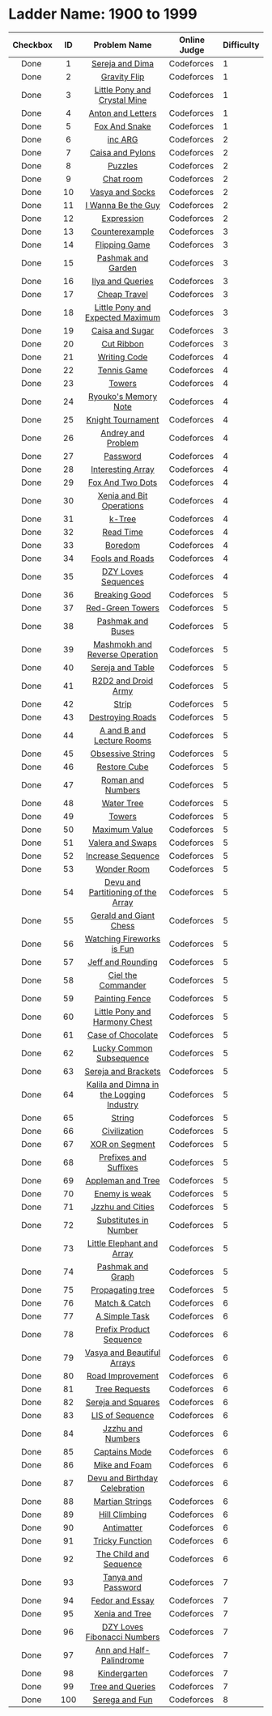 # Ladder Name: 1900 to 1999

| Checkbox | ID  | Problem Name | Online Judge | Difficulty |
|---|:---:|:---:|---|---|
|<img src="https://a2oj.thao.pw/?handle=FanTDung20Nam&url=http%3A//codeforces.com/problemset/problem/381/A" width="13px"/> Done|1|[Sereja and Dima](http://codeforces.com/problemset/problem/381/A)|Codeforces|1|
|<img src="https://a2oj.thao.pw/?handle=FanTDung20Nam&url=http%3A//codeforces.com/problemset/problem/405/A" width="13px"/> Done|2|[Gravity Flip](http://codeforces.com/problemset/problem/405/A)|Codeforces|1|
|<img src="https://a2oj.thao.pw/?handle=FanTDung20Nam&url=http%3A//codeforces.com/problemset/problem/454/A" width="13px"/> Done|3|[Little Pony and Crystal Mine](http://codeforces.com/problemset/problem/454/A)|Codeforces|1|
|<img src="https://a2oj.thao.pw/?handle=FanTDung20Nam&url=http%3A//codeforces.com/problemset/problem/443/A" width="13px"/> Done|4|[Anton and Letters](http://codeforces.com/problemset/problem/443/A)|Codeforces|1|
|<img src="https://a2oj.thao.pw/?handle=FanTDung20Nam&url=http%3A//codeforces.com/problemset/problem/510/A" width="13px"/> Done|5|[Fox And Snake](http://codeforces.com/problemset/problem/510/A)|Codeforces|1|
|<img src="https://a2oj.thao.pw/?handle=FanTDung20Nam&url=http%3A//codeforces.com/problemset/problem/465/A" width="13px"/> Done|6|[inc ARG](http://codeforces.com/problemset/problem/465/A)|Codeforces|2|
|<img src="https://a2oj.thao.pw/?handle=FanTDung20Nam&url=http%3A//codeforces.com/problemset/problem/463/B" width="13px"/> Done|7|[Caisa and Pylons](http://codeforces.com/problemset/problem/463/B)|Codeforces|2|
|<img src="https://a2oj.thao.pw/?handle=FanTDung20Nam&url=http%3A//codeforces.com/problemset/problem/337/A" width="13px"/> Done|8|[Puzzles](http://codeforces.com/problemset/problem/337/A)|Codeforces|2|
|<img src="https://a2oj.thao.pw/?handle=FanTDung20Nam&url=http%3A//codeforces.com/problemset/problem/58/A" width="13px"/> Done|9|[Chat room](http://codeforces.com/problemset/problem/58/A)|Codeforces|2|
|<img src="https://a2oj.thao.pw/?handle=FanTDung20Nam&url=http%3A//codeforces.com/problemset/problem/460/A" width="13px"/> Done|10|[Vasya and Socks](http://codeforces.com/problemset/problem/460/A)|Codeforces|2|
|<img src="https://a2oj.thao.pw/?handle=FanTDung20Nam&url=http%3A//codeforces.com/problemset/problem/469/A" width="13px"/> Done|11|[I Wanna Be the Guy](http://codeforces.com/problemset/problem/469/A)|Codeforces|2|
|<img src="https://a2oj.thao.pw/?handle=FanTDung20Nam&url=http%3A//codeforces.com/problemset/problem/479/A" width="13px"/> Done|12|[Expression](http://codeforces.com/problemset/problem/479/A)|Codeforces|2|
|<img src="https://a2oj.thao.pw/?handle=FanTDung20Nam&url=http%3A//codeforces.com/problemset/problem/483/A" width="13px"/> Done|13|[Counterexample ](http://codeforces.com/problemset/problem/483/A)|Codeforces|3|
|<img src="https://a2oj.thao.pw/?handle=FanTDung20Nam&url=http%3A//codeforces.com/problemset/problem/327/A" width="13px"/> Done|14|[Flipping Game](http://codeforces.com/problemset/problem/327/A)|Codeforces|3|
|<img src="https://a2oj.thao.pw/?handle=FanTDung20Nam&url=http%3A//codeforces.com/problemset/problem/459/A" width="13px"/> Done|15|[Pashmak and Garden](http://codeforces.com/problemset/problem/459/A)|Codeforces|3|
|<img src="https://a2oj.thao.pw/?handle=FanTDung20Nam&url=http%3A//codeforces.com/problemset/problem/313/B" width="13px"/> Done|16|[Ilya and Queries](http://codeforces.com/problemset/problem/313/B)|Codeforces|3|
|<img src="https://a2oj.thao.pw/?handle=FanTDung20Nam&url=http%3A//codeforces.com/problemset/problem/466/A" width="13px"/> Done|17|[Cheap Travel](http://codeforces.com/problemset/problem/466/A)|Codeforces|3|
|<img src="https://a2oj.thao.pw/?handle=FanTDung20Nam&url=http%3A//codeforces.com/problemset/problem/453/A" width="13px"/> Done|18|[Little Pony and Expected Maximum](http://codeforces.com/problemset/problem/453/A)|Codeforces|3|
|<img src="https://a2oj.thao.pw/?handle=FanTDung20Nam&url=http%3A//codeforces.com/problemset/problem/463/A" width="13px"/> Done|19|[Caisa and Sugar](http://codeforces.com/problemset/problem/463/A)|Codeforces|3|
|<img src="https://a2oj.thao.pw/?handle=FanTDung20Nam&url=http%3A//codeforces.com/problemset/problem/189/A" width="13px"/> Done|20|[Cut Ribbon](http://codeforces.com/problemset/problem/189/A)|Codeforces|3|
|<img src="https://a2oj.thao.pw/?handle=FanTDung20Nam&url=http%3A//codeforces.com/problemset/problem/543/A" width="13px"/> Done|21|[Writing Code](http://codeforces.com/problemset/problem/543/A)|Codeforces|4|
|<img src="https://a2oj.thao.pw/?handle=FanTDung20Nam&url=http%3A//codeforces.com/problemset/problem/496/D" width="13px"/> Done|22|[Tennis Game](http://codeforces.com/problemset/problem/496/D)|Codeforces|4|
|<img src="https://a2oj.thao.pw/?handle=FanTDung20Nam&url=http%3A//codeforces.com/problemset/problem/479/B" width="13px"/> Done|23|[Towers](http://codeforces.com/problemset/problem/479/B)|Codeforces|4|
|<img src="https://a2oj.thao.pw/?handle=FanTDung20Nam&url=http%3A//codeforces.com/problemset/problem/433/C" width="13px"/> Done|24|[Ryouko's Memory Note](http://codeforces.com/problemset/problem/433/C)|Codeforces|4|
|<img src="https://a2oj.thao.pw/?handle=FanTDung20Nam&url=http%3A//codeforces.com/problemset/problem/356/A" width="13px"/> Done|25|[Knight Tournament](http://codeforces.com/problemset/problem/356/A)|Codeforces|4|
|<img src="https://a2oj.thao.pw/?handle=FanTDung20Nam&url=http%3A//codeforces.com/problemset/problem/442/B" width="13px"/> Done|26|[Andrey and Problem](http://codeforces.com/problemset/problem/442/B)|Codeforces|4|
|<img src="https://a2oj.thao.pw/?handle=FanTDung20Nam&url=http%3A//codeforces.com/problemset/problem/126/B" width="13px"/> Done|27|[Password](http://codeforces.com/problemset/problem/126/B)|Codeforces|4|
|<img src="https://a2oj.thao.pw/?handle=FanTDung20Nam&url=http%3A//codeforces.com/problemset/problem/482/B" width="13px"/> Done|28|[Interesting Array](http://codeforces.com/problemset/problem/482/B)|Codeforces|4|
|<img src="https://a2oj.thao.pw/?handle=FanTDung20Nam&url=http%3A//codeforces.com/problemset/problem/510/B" width="13px"/> Done|29|[Fox And Two Dots](http://codeforces.com/problemset/problem/510/B)|Codeforces|4|
|<img src="https://a2oj.thao.pw/?handle=FanTDung20Nam&url=http%3A//codeforces.com/problemset/problem/339/D" width="13px"/> Done|30|[Xenia and Bit Operations](http://codeforces.com/problemset/problem/339/D)|Codeforces|4|
|<img src="https://a2oj.thao.pw/?handle=FanTDung20Nam&url=http%3A//codeforces.com/problemset/problem/431/C" width="13px"/> Done|31|[k-Tree](http://codeforces.com/problemset/problem/431/C)|Codeforces|4|
|<img src="https://a2oj.thao.pw/?handle=FanTDung20Nam&url=http%3A//codeforces.com/problemset/problem/343/C" width="13px"/> Done|32|[Read Time](http://codeforces.com/problemset/problem/343/C)|Codeforces|4|
|<img src="https://a2oj.thao.pw/?handle=FanTDung20Nam&url=http%3A//codeforces.com/problemset/problem/455/A" width="13px"/> Done|33|[Boredom](http://codeforces.com/problemset/problem/455/A)|Codeforces|4|
|<img src="https://a2oj.thao.pw/?handle=FanTDung20Nam&url=http%3A//codeforces.com/problemset/problem/191/C" width="13px"/> Done|34|[Fools and Roads](http://codeforces.com/problemset/problem/191/C)|Codeforces|4|
|<img src="https://a2oj.thao.pw/?handle=FanTDung20Nam&url=http%3A//codeforces.com/problemset/problem/446/A" width="13px"/> Done|35|[DZY Loves Sequences](http://codeforces.com/problemset/problem/446/A)|Codeforces|4|
|<img src="https://a2oj.thao.pw/?handle=FanTDung20Nam&url=http%3A//codeforces.com/problemset/problem/507/E" width="13px"/> Done|36|[Breaking Good](http://codeforces.com/problemset/problem/507/E)|Codeforces|5|
|<img src="https://a2oj.thao.pw/?handle=FanTDung20Nam&url=http%3A//codeforces.com/problemset/problem/478/D" width="13px"/> Done|37|[Red-Green Towers](http://codeforces.com/problemset/problem/478/D)|Codeforces|5|
|<img src="https://a2oj.thao.pw/?handle=FanTDung20Nam&url=http%3A//codeforces.com/problemset/problem/459/C" width="13px"/> Done|38|[Pashmak and Buses](http://codeforces.com/problemset/problem/459/C)|Codeforces|5|
|<img src="https://a2oj.thao.pw/?handle=FanTDung20Nam&url=http%3A//codeforces.com/problemset/problem/414/C" width="13px"/> Done|39|[Mashmokh and Reverse Operation](http://codeforces.com/problemset/problem/414/C)|Codeforces|5|
|<img src="https://a2oj.thao.pw/?handle=FanTDung20Nam&url=http%3A//codeforces.com/problemset/problem/425/B" width="13px"/> Done|40|[Sereja and Table ](http://codeforces.com/problemset/problem/425/B)|Codeforces|5|
|<img src="https://a2oj.thao.pw/?handle=FanTDung20Nam&url=http%3A//codeforces.com/problemset/problem/514/D" width="13px"/> Done|41|[R2D2 and Droid Army](http://codeforces.com/problemset/problem/514/D)|Codeforces|5|
|<img src="https://a2oj.thao.pw/?handle=FanTDung20Nam&url=http%3A//codeforces.com/problemset/problem/487/B" width="13px"/> Done|42|[Strip](http://codeforces.com/problemset/problem/487/B)|Codeforces|5|
|<img src="https://a2oj.thao.pw/?handle=FanTDung20Nam&url=http%3A//codeforces.com/problemset/problem/543/B" width="13px"/> Done|43|[Destroying Roads](http://codeforces.com/problemset/problem/543/B)|Codeforces|5|
|<img src="https://a2oj.thao.pw/?handle=FanTDung20Nam&url=http%3A//codeforces.com/problemset/problem/519/E" width="13px"/> Done|44|[A and B and Lecture Rooms](http://codeforces.com/problemset/problem/519/E)|Codeforces|5|
|<img src="https://a2oj.thao.pw/?handle=FanTDung20Nam&url=http%3A//codeforces.com/problemset/problem/494/B" width="13px"/> Done|45|[Obsessive String](http://codeforces.com/problemset/problem/494/B)|Codeforces|5|
|<img src="https://a2oj.thao.pw/?handle=FanTDung20Nam&url=http%3A//codeforces.com/problemset/problem/464/B" width="13px"/> Done|46|[Restore Cube ](http://codeforces.com/problemset/problem/464/B)|Codeforces|5|
|<img src="https://a2oj.thao.pw/?handle=FanTDung20Nam&url=http%3A//codeforces.com/problemset/problem/401/D" width="13px"/> Done|47|[Roman and Numbers](http://codeforces.com/problemset/problem/401/D)|Codeforces|5|
|<img src="https://a2oj.thao.pw/?handle=FanTDung20Nam&url=http%3A//codeforces.com/problemset/problem/343/D" width="13px"/> Done|48|[Water Tree](http://codeforces.com/problemset/problem/343/D)|Codeforces|5|
|<img src="https://a2oj.thao.pw/?handle=FanTDung20Nam&url=http%3A//codeforces.com/problemset/problem/229/D" width="13px"/> Done|49|[Towers](http://codeforces.com/problemset/problem/229/D)|Codeforces|5|
|<img src="https://a2oj.thao.pw/?handle=FanTDung20Nam&url=http%3A//codeforces.com/problemset/problem/484/B" width="13px"/> Done|50|[Maximum Value](http://codeforces.com/problemset/problem/484/B)|Codeforces|5|
|<img src="https://a2oj.thao.pw/?handle=FanTDung20Nam&url=http%3A//codeforces.com/problemset/problem/441/D" width="13px"/> Done|51|[Valera and Swaps](http://codeforces.com/problemset/problem/441/D)|Codeforces|5|
|<img src="https://a2oj.thao.pw/?handle=FanTDung20Nam&url=http%3A//codeforces.com/problemset/problem/466/D" width="13px"/> Done|52|[Increase Sequence](http://codeforces.com/problemset/problem/466/D)|Codeforces|5|
|<img src="https://a2oj.thao.pw/?handle=FanTDung20Nam&url=http%3A//codeforces.com/problemset/problem/466/B" width="13px"/> Done|53|[Wonder Room](http://codeforces.com/problemset/problem/466/B)|Codeforces|5|
|<img src="https://a2oj.thao.pw/?handle=FanTDung20Nam&url=http%3A//codeforces.com/problemset/problem/439/C" width="13px"/> Done|54|[Devu and Partitioning of the Array](http://codeforces.com/problemset/problem/439/C)|Codeforces|5|
|<img src="https://a2oj.thao.pw/?handle=FanTDung20Nam&url=http%3A//codeforces.com/problemset/problem/559/C" width="13px"/> Done|55|[Gerald and Giant Chess](http://codeforces.com/problemset/problem/559/C)|Codeforces|5|
|<img src="https://a2oj.thao.pw/?handle=FanTDung20Nam&url=http%3A//codeforces.com/problemset/problem/372/C" width="13px"/> Done|56|[Watching Fireworks is Fun](http://codeforces.com/problemset/problem/372/C)|Codeforces|5|
|<img src="https://a2oj.thao.pw/?handle=FanTDung20Nam&url=http%3A//codeforces.com/problemset/problem/351/A" width="13px"/> Done|57|[Jeff and Rounding](http://codeforces.com/problemset/problem/351/A)|Codeforces|5|
|<img src="https://a2oj.thao.pw/?handle=FanTDung20Nam&url=http%3A//codeforces.com/problemset/problem/321/C" width="13px"/> Done|58|[Ciel the Commander](http://codeforces.com/problemset/problem/321/C)|Codeforces|5|
|<img src="https://a2oj.thao.pw/?handle=FanTDung20Nam&url=http%3A//codeforces.com/problemset/problem/448/C" width="13px"/> Done|59|[Painting Fence](http://codeforces.com/problemset/problem/448/C)|Codeforces|5|
|<img src="https://a2oj.thao.pw/?handle=FanTDung20Nam&url=http%3A//codeforces.com/problemset/problem/453/B" width="13px"/> Done|60|[Little Pony and Harmony Chest](http://codeforces.com/problemset/problem/453/B)|Codeforces|5|
|<img src="https://a2oj.thao.pw/?handle=FanTDung20Nam&url=http%3A//codeforces.com/problemset/problem/555/C" width="13px"/> Done|61|[Case of Chocolate](http://codeforces.com/problemset/problem/555/C)|Codeforces|5|
|<img src="https://a2oj.thao.pw/?handle=FanTDung20Nam&url=http%3A//codeforces.com/problemset/problem/346/B" width="13px"/> Done|62|[Lucky Common Subsequence](http://codeforces.com/problemset/problem/346/B)|Codeforces|5|
|<img src="https://a2oj.thao.pw/?handle=FanTDung20Nam&url=http%3A//codeforces.com/problemset/problem/380/C" width="13px"/> Done|63|[Sereja and Brackets](http://codeforces.com/problemset/problem/380/C)|Codeforces|5|
|<img src="https://a2oj.thao.pw/?handle=FanTDung20Nam&url=http%3A//codeforces.com/problemset/problem/319/C" width="13px"/> Done|64|[Kalila and Dimna in the Logging Industry](http://codeforces.com/problemset/problem/319/C)|Codeforces|5|
|<img src="https://a2oj.thao.pw/?handle=FanTDung20Nam&url=http%3A//codeforces.com/problemset/problem/128/B" width="13px"/> Done|65|[String](http://codeforces.com/problemset/problem/128/B)|Codeforces|5|
|<img src="https://a2oj.thao.pw/?handle=FanTDung20Nam&url=http%3A//codeforces.com/problemset/problem/455/C" width="13px"/> Done|66|[Civilization](http://codeforces.com/problemset/problem/455/C)|Codeforces|5|
|<img src="https://a2oj.thao.pw/?handle=FanTDung20Nam&url=http%3A//codeforces.com/problemset/problem/242/E" width="13px"/> Done|67|[XOR on Segment](http://codeforces.com/problemset/problem/242/E)|Codeforces|5|
|<img src="https://a2oj.thao.pw/?handle=FanTDung20Nam&url=http%3A//codeforces.com/problemset/problem/432/D" width="13px"/> Done|68|[Prefixes and Suffixes](http://codeforces.com/problemset/problem/432/D)|Codeforces|5|
|<img src="https://a2oj.thao.pw/?handle=FanTDung20Nam&url=http%3A//codeforces.com/problemset/problem/461/B" width="13px"/> Done|69|[Appleman and Tree](http://codeforces.com/problemset/problem/461/B)|Codeforces|5|
|<img src="https://a2oj.thao.pw/?handle=FanTDung20Nam&url=http%3A//codeforces.com/problemset/problem/61/E" width="13px"/> Done|70|[Enemy is weak](http://codeforces.com/problemset/problem/61/E)|Codeforces|5|
|<img src="https://a2oj.thao.pw/?handle=FanTDung20Nam&url=http%3A//codeforces.com/problemset/problem/449/B" width="13px"/> Done|71|[Jzzhu and Cities](http://codeforces.com/problemset/problem/449/B)|Codeforces|5|
|<img src="https://a2oj.thao.pw/?handle=FanTDung20Nam&url=http%3A//codeforces.com/problemset/problem/464/C" width="13px"/> Done|72|[Substitutes in Number](http://codeforces.com/problemset/problem/464/C)|Codeforces|5|
|<img src="https://a2oj.thao.pw/?handle=FanTDung20Nam&url=http%3A//codeforces.com/problemset/problem/220/B" width="13px"/> Done|73|[Little Elephant and Array](http://codeforces.com/problemset/problem/220/B)|Codeforces|5|
|<img src="https://a2oj.thao.pw/?handle=FanTDung20Nam&url=http%3A//codeforces.com/problemset/problem/459/E" width="13px"/> Done|74|[Pashmak and Graph](http://codeforces.com/problemset/problem/459/E)|Codeforces|5|
|<img src="https://a2oj.thao.pw/?handle=FanTDung20Nam&url=http%3A//codeforces.com/problemset/problem/383/C" width="13px"/> Done|75|[Propagating tree](http://codeforces.com/problemset/problem/383/C)|Codeforces|5|
|<img src="https://a2oj.thao.pw/?handle=FanTDung20Nam&url=http%3A//codeforces.com/problemset/problem/427/D" width="13px"/> Done|76|[Match & Catch](http://codeforces.com/problemset/problem/427/D)|Codeforces|6|
|<img src="https://a2oj.thao.pw/?handle=FanTDung20Nam&url=http%3A//codeforces.com/problemset/problem/558/E" width="13px"/> Done|77|[A Simple Task](http://codeforces.com/problemset/problem/558/E)|Codeforces|6|
|<img src="https://a2oj.thao.pw/?handle=FanTDung20Nam&url=http%3A//codeforces.com/problemset/problem/487/C" width="13px"/> Done|78|[Prefix Product Sequence](http://codeforces.com/problemset/problem/487/C)|Codeforces|6|
|<img src="https://a2oj.thao.pw/?handle=FanTDung20Nam&url=http%3A//codeforces.com/problemset/problem/354/C" width="13px"/> Done|79|[Vasya and Beautiful Arrays](http://codeforces.com/problemset/problem/354/C)|Codeforces|6|
|<img src="https://a2oj.thao.pw/?handle=FanTDung20Nam&url=http%3A//codeforces.com/problemset/problem/543/D" width="13px"/> Done|80|[Road Improvement](http://codeforces.com/problemset/problem/543/D)|Codeforces|6|
|<img src="https://a2oj.thao.pw/?handle=FanTDung20Nam&url=http%3A//codeforces.com/problemset/problem/570/D" width="13px"/> Done|81|[Tree Requests](http://codeforces.com/problemset/problem/570/D)|Codeforces|6|
|<img src="https://a2oj.thao.pw/?handle=FanTDung20Nam&url=http%3A//codeforces.com/problemset/problem/425/D" width="13px"/> Done|82|[Sereja and Squares](http://codeforces.com/problemset/problem/425/D)|Codeforces|6|
|<img src="https://a2oj.thao.pw/?handle=FanTDung20Nam&url=http%3A//codeforces.com/problemset/problem/486/E" width="13px"/> Done|83|[LIS of Sequence](http://codeforces.com/problemset/problem/486/E)|Codeforces|6|
|<img src="https://a2oj.thao.pw/?handle=FanTDung20Nam&url=http%3A//codeforces.com/problemset/problem/449/D" width="13px"/> Done|84|[Jzzhu and Numbers](http://codeforces.com/problemset/problem/449/D)|Codeforces|6|
|<img src="https://a2oj.thao.pw/?handle=FanTDung20Nam&url=http%3A//codeforces.com/problemset/problem/377/C" width="13px"/> Done|85|[Captains Mode](http://codeforces.com/problemset/problem/377/C)|Codeforces|6|
|<img src="https://a2oj.thao.pw/?handle=FanTDung20Nam&url=http%3A//codeforces.com/problemset/problem/547/C" width="13px"/> Done|86|[Mike and Foam](http://codeforces.com/problemset/problem/547/C)|Codeforces|6|
|<img src="https://a2oj.thao.pw/?handle=FanTDung20Nam&url=http%3A//codeforces.com/problemset/problem/439/E" width="13px"/> Done|87|[Devu and Birthday Celebration](http://codeforces.com/problemset/problem/439/E)|Codeforces|6|
|<img src="https://a2oj.thao.pw/?handle=FanTDung20Nam&url=http%3A//codeforces.com/problemset/problem/149/E" width="13px"/> Done|88|[Martian Strings](http://codeforces.com/problemset/problem/149/E)|Codeforces|6|
|<img src="https://a2oj.thao.pw/?handle=FanTDung20Nam&url=http%3A//codeforces.com/problemset/problem/406/D" width="13px"/> Done|89|[Hill Climbing](http://codeforces.com/problemset/problem/406/D)|Codeforces|6|
|<img src="https://a2oj.thao.pw/?handle=FanTDung20Nam&url=http%3A//codeforces.com/problemset/problem/383/D" width="13px"/> Done|90|[Antimatter](http://codeforces.com/problemset/problem/383/D)|Codeforces|6|
|<img src="https://a2oj.thao.pw/?handle=FanTDung20Nam&url=http%3A//codeforces.com/problemset/problem/429/D" width="13px"/> Done|91|[Tricky Function](http://codeforces.com/problemset/problem/429/D)|Codeforces|6|
|<img src="https://a2oj.thao.pw/?handle=FanTDung20Nam&url=http%3A//codeforces.com/problemset/problem/438/D" width="13px"/> Done|92|[The Child and Sequence](http://codeforces.com/problemset/problem/438/D)|Codeforces|6|
|<img src="https://a2oj.thao.pw/?handle=FanTDung20Nam&url=http%3A//codeforces.com/problemset/problem/508/D" width="13px"/> Done|93|[Tanya and Password](http://codeforces.com/problemset/problem/508/D)|Codeforces|7|
|<img src="https://a2oj.thao.pw/?handle=FanTDung20Nam&url=http%3A//codeforces.com/problemset/problem/467/D" width="13px"/> Done|94|[Fedor and Essay](http://codeforces.com/problemset/problem/467/D)|Codeforces|7|
|<img src="https://a2oj.thao.pw/?handle=FanTDung20Nam&url=http%3A//codeforces.com/problemset/problem/342/E" width="13px"/> Done|95|[Xenia and Tree](http://codeforces.com/problemset/problem/342/E)|Codeforces|7|
|<img src="https://a2oj.thao.pw/?handle=FanTDung20Nam&url=http%3A//codeforces.com/problemset/problem/446/C" width="13px"/> Done|96|[DZY Loves Fibonacci Numbers](http://codeforces.com/problemset/problem/446/C)|Codeforces|7|
|<img src="https://a2oj.thao.pw/?handle=FanTDung20Nam&url=http%3A//codeforces.com/problemset/problem/557/E" width="13px"/> Done|97|[Ann and Half-Palindrome](http://codeforces.com/problemset/problem/557/E)|Codeforces|7|
|<img src="https://a2oj.thao.pw/?handle=FanTDung20Nam&url=http%3A//codeforces.com/problemset/problem/484/D" width="13px"/> Done|98|[Kindergarten](http://codeforces.com/problemset/problem/484/D)|Codeforces|7|
|<img src="https://a2oj.thao.pw/?handle=FanTDung20Nam&url=http%3A//codeforces.com/problemset/problem/375/D" width="13px"/> Done|99|[Tree and Queries](http://codeforces.com/problemset/problem/375/D)|Codeforces|7|
|<img src="https://a2oj.thao.pw/?handle=FanTDung20Nam&url=http%3A//codeforces.com/problemset/problem/455/D" width="13px"/> Done|100|[Serega and Fun](http://codeforces.com/problemset/problem/455/D)|Codeforces|8|
